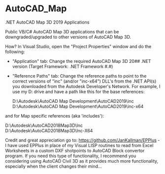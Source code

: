 # AutoCAD_Map
.NET AutoCAD Map 3D 2019 Applications

Public VB/C# AutoCAD Map 3D applications that can be downgraded/upgraded to other versions of AutoCAD Map 3D.

How?
In Visual Studio, open the "Project Properties" window and do the following:

- "Application" tab: Change the required AutoCAD Map 3D 20## .NET version (Target Framework: .NET Framework #.#)

- "Reference Paths" tab: Change the reference paths to point to the correct versions of "inc" (and/or "inc-x64") DLL's from the .NET API(s) you downloaded from the Autodesk Developer's Network. For example, I use my D: drive and have a path like this for the base references:

  D:\Autodesk\AutoCAD Map Development\AutoCAD2019\inc
  D:\Autodesk\AutoCAD Map Development\AutoCAD2019\inc-x64
  
and for Map specific references (aka 'includes'):

  D:\Autodesk\AutoCAD2018Map3D\Inc
  D:\Autodesk\AutoCAD2018Map3D\Inc-X64
  
Credit and great appreciation go to: https://github.com/JanKallman/EPPlus - I have used EPPlus in place of my Visual LISP routines
to read from Excel Worksheets in a custom DXF shotpoints to AutoCAD Block convertor program.  If you need this type of functionality,
I recommend you considering using AutoCAD Civil 3D as it provides much more functionality, especially when the client 
changes their mind…
